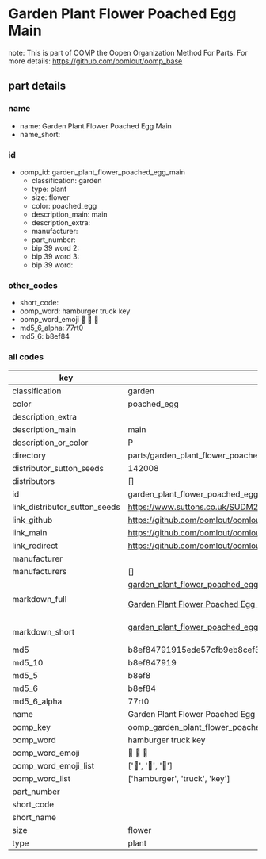 # Garden Plant Flower Poached Egg Main  

note: This is part of OOMP the Oopen Organization Method For Parts. For more details: https://github.com/oomlout/oomp_base

##  part details
  







### name
* name: Garden Plant Flower Poached Egg Main
* name_short: 
### id
* oomp_id: garden_plant_flower_poached_egg_main
  * classification: garden
  * type: plant
  * size: flower
  * color: poached_egg
  * description_main: main
  * description_extra: 
  * manufacturer: 
  * part_number: 
  * bip 39 word 2: 
  * bip 39 word 3: 
  * bip 39 word: 

### other_codes
* short_code: 
* oomp_word: hamburger truck key
* oomp_word_emoji :hamburger: :truck: :key:
* md5_6_alpha: 77rt0
* md5_6: b8ef84









### all codes 
| key | value |  
| --- | --- |  
| classification | garden |  
| color | poached_egg |  
| description_extra |  |  
| description_main | main |  
| description_or_color | P  |  
| directory | parts/garden_plant_flower_poached_egg_main |  
| distributor_sutton_seeds | 142008 |  
| distributors | [] |  
| id | garden_plant_flower_poached_egg_main |  
| link_distributor_sutton_seeds | https://www.suttons.co.uk/SUDM2/lupin-gallery-mix-seeds_mh-623 |  
| link_github | https://github.com/oomlout/oomlout_oomp_version_1_messy/tree/main/parts/garden_plant_flower_poached_egg_main |  
| link_main | https://github.com/oomlout/oomlout_oomp_version_1_messy/tree/main/parts/garden_plant_flower_poached_egg_main |  
| link_redirect | https://github.com/oomlout/oomlout_oomp_version_1_messy/tree/main/parts/garden_plant_flower_poached_egg_main |  
| manufacturer |  |  
| manufacturers | [] |  
| markdown_full | [garden_plant_flower_poached_egg_main](none)<br>[](none)<br>[Garden Plant Flower Poached Egg Main](none)<br><br> |  
| markdown_short | [garden_plant_flower_poached_egg_main](none)<br><br> |  
| md5 | b8ef84791915ede57cfb9eb8cef354fb |  
| md5_10 | b8ef847919 |  
| md5_5 | b8ef8 |  
| md5_6 | b8ef84 |  
| md5_6_alpha | 77rt0 |  
| name | Garden Plant Flower Poached Egg Main |  
| oomp_key | oomp_garden_plant_flower_poached_egg_main |  
| oomp_word | hamburger truck key |  
| oomp_word_emoji | :hamburger: :truck: :key: |  
| oomp_word_emoji_list | [':hamburger:', ':truck:', ':key:'] |  
| oomp_word_list | ['hamburger', 'truck', 'key'] |  
| part_number |  |  
| short_code |  |  
| short_name |  |  
| size | flower |  
| type | plant |  

